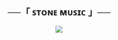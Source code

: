 <h2 align="center">
    ──「 ꜱᴛᴏɴᴇ ᴍᴜꜱɪᴄ 」──
</h2>

<p align="center">
  <img src="https://graph.org/file/26e94f62b046809b2bf1b.jpg">
</p>

